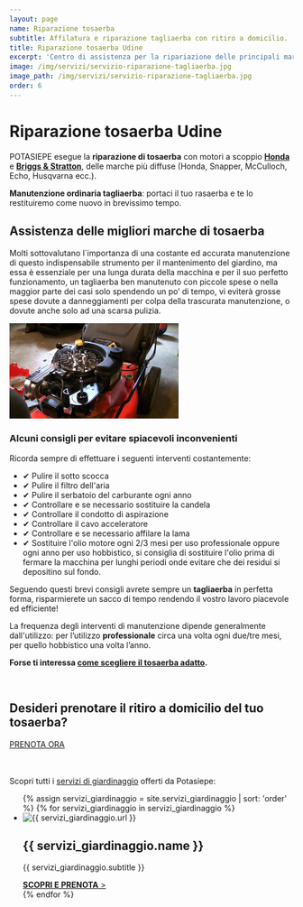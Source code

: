 ```yaml
---
layout: page
name: Riparazione tosaerba
subtitle: Affilatura e riparazione tagliaerba con ritiro a domicilio.
title: Riparazione tosaerba Udine
excerpt: 'Centro di assistenza per la ripariazione delle principali marche di rasaerba. Messa a punto e manutenzione di tagliaerba con motori Honda e Briggs Stratton.'
image: /img/servizi/servizio-riparazione-tagliaerba.jpg
image_path: /img/servizi/servizio-riparazione-tagliaerba.jpg
order: 6
---
```

# Riparazione tosaerba Udine

POTASIEPE esegue la **riparazione di tosaerba** con motori a scoppio [**Honda**](https://www.honda.it/lawn-and-garden/owners/maintenance.html "MANUTENZIONE DEI PRODOTTI HONDA") e [**Briggs & Stratton**](https://www.briggsandstratton.com/eu/en_gb/campaigns/la-rete-service-briggs-stratton.html "LA RETE SERVICE BRIGGS & STRATTON: UNA GARANZIA DI QUALITÀ!"), delle marche più diffuse (Honda, Snapper, McCulloch, Echo, Husqvarna ecc.).

**Manutenzione ordinaria tagliaerba**: portaci il tuo rasaerba e te lo restituiremo come nuovo in brevissimo tempo.

## Assistenza delle migliori marche di tosaerba

Molti sottovalutano l´importanza di una costante ed accurata manutenzione di questo indispensabile strumento per il mantenimento del giardino, ma essa è essenziale per una lunga durata della macchina e per il suo perfetto funzionamento, un tagliaerba ben manutenuto con piccole spese o nella maggior parte dei casi solo spendendo un po’ di tempo, vi eviterà grosse spese dovute a danneggiamenti per colpa della trascurata manutenzione, o dovute anche solo ad una scarsa pulizia.

![riparazione-di-tagliaerba](/img/giardiniere-potasiepe-fvg-riparazione-di-rasaerba-e-tagliaerba.jpg  "Riparazione di rasaerba e di tagliaerba")

### Alcuni consigli per evitare spiacevoli inconvenienti

Ricorda sempre di effettuare i seguenti interventi costantemente:

- &#10004; Pulire il sotto scocca
- &#10004; Pulire il filtro dell'aria
- &#10004; Pulire il serbatoio del carburante ogni anno
- &#10004; Controllare e se necessario sostituire la candela
- &#10004; Controllare il condotto di aspirazione
- &#10004; Controllare il cavo acceleratore
- &#10004; Controllare e se necessario affilare la lama
- &#10004; Sostituire l'olio motore ogni 2/3 mesi per uso professionale oppure ogni anno per uso hobbistico, si consiglia di sostituire l'olio prima di fermare la macchina per lunghi periodi onde evitare che dei residui si depositino sul fondo.

Seguendo questi brevi consigli avrete sempre un **tagliaerba** in perfetta forma, risparmierete un sacco di tempo rendendo il vostro lavoro piacevole ed efficiente!

La frequenza degli interventi di manutenzione dipende generalmente dall'utilizzo: per l’utilizzo **professionale** circa una volta ogni due/tre mesi, per quello hobbistico una volta l’anno.

**Forse ti interessa [come scegliere il tosaerba adatto](/consigli-di-giardinaggio/tagliaerba-quale-scegliere "tagliaerba: quale scegliere").**


<br/>
<div class="text-center">
  <h2>Desideri prenotare il ritiro a domicilio del tuo tosaerba?</h2>
  <a title="Prenota il ritiro a domicilio del tuo tosaerba" href="/contatti/" class="button">PRENOTA ORA</a>
</div>
<br/><br/>

<p class="h3">Scopri tutti i <a href="/servizi-di-giardinaggio/" title="servizi di giardinaggio">servizi di giardinaggio</a> offerti da Potasiepe:</p>

<div class="list-collection">
<ul>
  {% assign servizi_giardinaggio = site.servizi_giardinaggio | sort: 'order' %}
  {% for servizi_giardinaggio in servizi_giardinaggio %}
		<li>
      <article>
      <img src="{% include relative-src.html src=servizi_giardinaggio.image_path %}" alt="{{ servizi_giardinaggio.url }}">
      <div>
      <h2 class="h3">{{ servizi_giardinaggio.name }}</h2>
      <p>{{ servizi_giardinaggio.subtitle }}</p>
			<a href="{{ site.baseurl }}{{ servizi_giardinaggio.url }}" title="{{ servizi_giardinaggio.name }}"><strong>SCOPRI E PRENOTA</strong> &gt;</a>
      </div>
      </article>
    </li>
	{% endfor %}
</ul>
</div>
